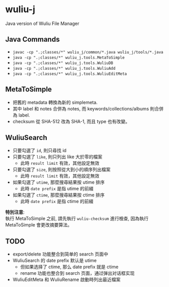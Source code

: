 # wuliu-j

Java version of Wuliu File Manager 

## Java Commands

- `javac -cp ".;classes/*" wuliu_j/common/*.java wuliu_j/tools/*.java`
- `java -cp ".;classes/*" wuliu_j.tools.MetaToSimple`
- `java -cp ".;classes/*" wuliu_j.tools.WuliuDB`
- `java -cp ".;classes/*" wuliu_j.tools.WuliuAdd`
- `java -cp ".;classes/*" wuliu_j.tools.WuliuEditMeta`

## MetaToSimple

- 把舊的 metadata 轉換為新的 simplemeta.
- 其中 label 和 notes 合併為 notes, 而 keywords/collections/albums 則合併為 label.
- checksum 從 SHA-512 改為 SHA-1, 而且 type 也有改變。

## WuliuSearch

- 只要勾選了 `id`, 則只尋找 id
- 只要勾選了 `like`, 則只列出 like 大於零的檔案
  - 此時 `result limit` 有效，其他設定無效
- 只要勾選了 `size`, 則按照從大到小的順序列出檔案
  - 此時 `result limit` 有效，其他設定無效
- 如果勾選了 `utime`, 那麼搜尋結果按 utime 排序
  - 此時 `date prefix` 是指 utime 的前綴
- 如果勾選了 `ctime`, 那麼搜尋結果按 ctime 排序
  - 此時 `date prefix` 是指 ctime 的前綴

**特別注意**:  
執行 MetaToSimple 之前, 請先執行 `wuliu-checksum` 進行檢查,
因為執行 MetaToSimple 會更改摘要算法。

## TODO

- export/delete 功能整合到简单的 search 页面中
- WuliuSearch 的 date prefix 默认是 utime
  - 但如果选择了 ctime, 那么 date prefix 就是 ctime
  - rename 功能也整合到 search 页面，通过弹出对话框实现
- WuliuEditMeta 和 WuliuRename 啟動時列出最近檔案

